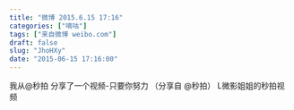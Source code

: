 ```yaml
---
title: "微博 2015.6.15 17:16"
categories: ["嘀咕"]
tags: ["来自微博 weibo.com"]
draft: false
slug: "JhoHXy"
date: "2015-06-15 17:16:00"
---
```


<p>我从@秒拍 分享了一个视频-只要你努力 （分享自 @秒拍） L微影姐姐的秒拍视频  ​​​​</p>
